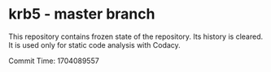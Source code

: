 # krb5 - master branch

This repository contains frozen state of the repository.
Its history is cleared. It is used only for static code
analysis with Codacy.

Commit Time: 1704089557